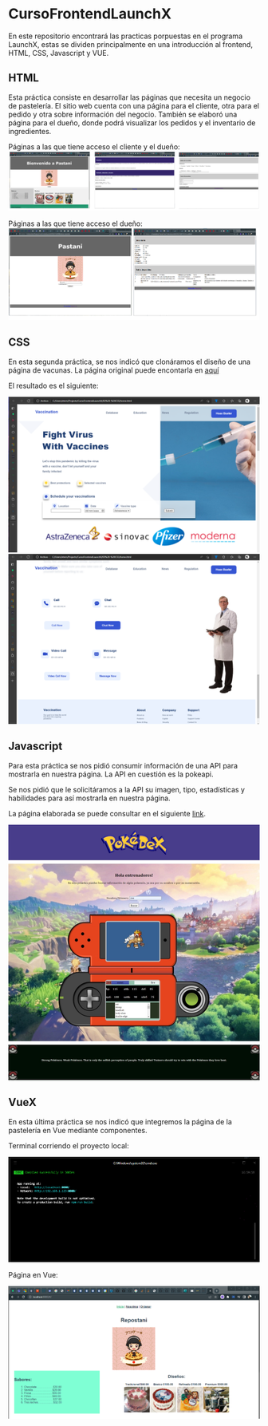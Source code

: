 # CursoFrontendLaunchX

En este repositorio encontrará las practicas porpuestas en el programa LaunchX, estas se dividen principalmente en una introducción al frontend, HTML, CSS, Javascript y VUE.

## HTML

Esta práctica consiste en desarrollar las páginas que necesita un negocio de pastelería. El sitio web cuenta con una página para el cliente, otra para el pedido y otra sobre información del negocio. También se elaboró una página para el dueño, donde podrá visualizar los pedidos y el inventario de ingredientes.

Páginas a las que tiene acceso el cliente y el dueño:
![client side](/assets/webc.png)

Páginas a las que tiene acceso el dueño:
![owner's side](/assets/webo.png)

## CSS

En esta segunda práctica, se nos indicó que clonáramos el diseño de una página de vacunas. La página original puede encontarla en <a href="https://dribbble.com/shots/16001939-Vaccination-Vaccine-landing-page-website" target="_blank" alt="pagina original">aquí</a>  

El resultado es el siguiente:

![web vaccination 1](/assets/webVac1.png)
![web vaccination 2](/assets/webVac2.png)

## Javascript

Para esta práctica se nos pidió consumir información de una API para mostrarla en nuestra página. La API en cuestión es la pokeapi. 

Se nos pidió que le solicitáramos a la API su imagen, tipo, estadísticas y habilidades para así mostrarla en nuestra página.

La página elaborada se puede consultar en el siguiente [link](https://purple-cliff-098532c10.3.azurestaticapps.net/ "PokeAPI").

![pokedex](/assets/poke.jpeg)

## VueX

En esta última práctica se nos indicó que integremos la página de la pastelería en Vue mediante componentes.

Terminal corriendo el proyecto local:

![imagen de terminal](/assets/vue_command.png)

Página en Vue:

![imagen de la página en vue](/assets/repos.png)



